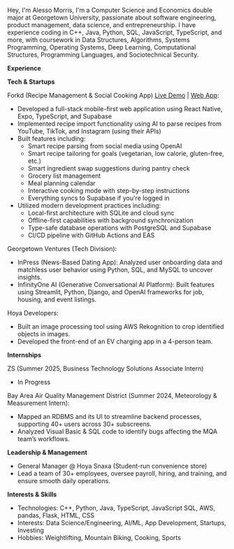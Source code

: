Hey, I'm Alesso Morris,
I'm a Computer Science and Economics double major at Georgetown University, passionate about software engineering, product management, data science, and entrepreneurship. I have experience coding in C++, Java, Python, SQL, JavaScript, TypeScript, and more, with coursework in Data Structures, Algorithms, Systems Programming, Operating Systems, Deep Learning, Computational Structures, Programming Languages, and Sociotechnical Security.

****Experience****

**Tech & Startups**

Forkd (Recipe Management & Social Cooking App) [Live Demo](https://www.youtube.com/watch?v=pfniRacoiQs) | [Web App](https://forkd.lovable.app):
- Developed a full-stack mobile-first web application using React Native, Expo, TypeScript, and Supabase
- Implemented recipe import functionality using AI to parse recipes from YouTube, TikTok, and Instagram (using their APIs)
- Built features including:
  - Smart recipe parsing from social media using OpenAI
  - Smart recipe tailoring for goals (vegetarian, low calorie, gluten-free, etc.)
  - Smart ingredient swap suggestions during pantry check
  - Grocery list management
  - Meal planning calendar
  - Interactive cooking mode with step-by-step instructions
  - Everything syncs to Supabase if you're logged in
- Utilized modern development practices including:
  - Local-first architecture with SQLite and cloud sync
  - Offline-first capabilities with background synchronization
  - Type-safe database operations with PostgreSQL and Supabase
  - CI/CD pipeline with GitHub Actions and EAS

Georgetown Ventures (Tech Division):
- InPress (News-Based Dating App): Analyzed user onboarding data and matchless user behavior using Python, SQL, and MySQL to uncover insights.
- InfinityOne AI (Generative Conversational AI Platform): Built features using Streamlit, Python, Django, and OpenAI frameworks for job, housing, and event listings.

Hoya Developers:
- Built an image processing tool using AWS Rekognition to crop identified objects in images.
- Developed the front-end of an EV charging app in a 4-person team.

**Internships**

ZS (Summer 2025, Business Technology Solutions Associate Intern)
- In Progress

Bay Area Air Quality Management District (Summer 2024, Meteorology & Measurement Intern):
- Mapped an RDBMS and its UI to streamline backend processes, supporting 40+ users across 30+ subscreens.
- Analyzed Visual Basic & SQL code to identify bugs affecting the MQA team’s workflows.
  
**Leadership & Management**
- General Manager @ Hoya Snaxa (Student-run convenience store)
- Lead a team of 30+ employees, oversee payroll, hiring, and training, and ensure smooth daily operations.

**Interests & Skills**
- Technologies: C++, Python, Java, TypeScript, JavaScript SQL, AWS, pandas, Flask, HTML, CSS
- Interests: Data Science/Engineering, AI/ML, App Development, Startups, Investing
- Hobbies: Weightlifting, Mountain Biking, Cooking, Sports
